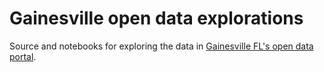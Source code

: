 # Gainesville open data explorations

Source and notebooks for exploring the data in [Gainesville FL's open data portal](https://data.cityofgainesville.org/).
